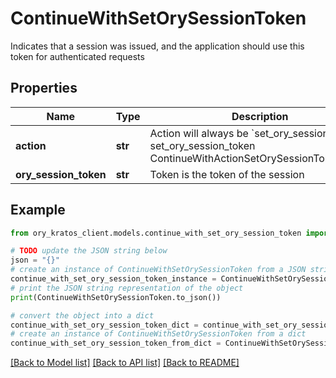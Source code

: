 # ContinueWithSetOrySessionToken

Indicates that a session was issued, and the application should use this token for authenticated requests

## Properties

Name | Type | Description | Notes
------------ | ------------- | ------------- | -------------
**action** | **str** | Action will always be &#x60;set_ory_session_token&#x60; set_ory_session_token ContinueWithActionSetOrySessionTokenString | 
**ory_session_token** | **str** | Token is the token of the session | 

## Example

```python
from ory_kratos_client.models.continue_with_set_ory_session_token import ContinueWithSetOrySessionToken

# TODO update the JSON string below
json = "{}"
# create an instance of ContinueWithSetOrySessionToken from a JSON string
continue_with_set_ory_session_token_instance = ContinueWithSetOrySessionToken.from_json(json)
# print the JSON string representation of the object
print(ContinueWithSetOrySessionToken.to_json())

# convert the object into a dict
continue_with_set_ory_session_token_dict = continue_with_set_ory_session_token_instance.to_dict()
# create an instance of ContinueWithSetOrySessionToken from a dict
continue_with_set_ory_session_token_from_dict = ContinueWithSetOrySessionToken.from_dict(continue_with_set_ory_session_token_dict)
```
[[Back to Model list]](../README.md#documentation-for-models) [[Back to API list]](../README.md#documentation-for-api-endpoints) [[Back to README]](../README.md)


